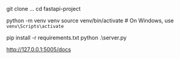 git clone ...
cd fastapi-project

python -m venv venv
source venv/bin/activate # On Windows, use `venv\Scripts\activate`

pip install -r requirements.txt
python .\server.py

http://127.0.0.1:5005/docs
